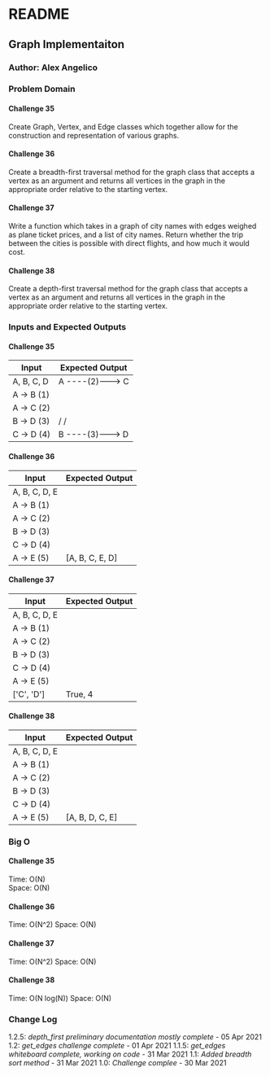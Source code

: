 # README

## Graph Implementaiton

### Author: Alex Angelico

### Problem Domain

#### Challenge 35

Create Graph, Vertex, and Edge classes which together allow for the construction and representation of various graphs.

#### Challenge 36

Create a breadth-first traversal method for the graph class that accepts a vertex as an argument and returns all vertices in the graph in the appropriate order relative to the starting vertex.

#### Challenge 37

Write a function which takes in a graph of city names with edges weighed as plane ticket prices, and a list of city names. Return whether the trip between the cities is possible with direct flights, and how much it would cost.

#### Challenge 38

Create a depth-first traversal method for the graph class that accepts a vertex as an argument and returns all vertices in the graph in the appropriate order relative to the starting vertex.

### Inputs and Expected Outputs

#### Challenge 35

Input | Expected Output
----- | ---------------
A, B, C, D | A ----(2)---> C
A -> B (1) | |             |
A -> C (2) | | (1)     (4) |
B -> D (3) | \/           \/
C -> D (4) | B ----(3)---> D

#### Challenge 36

Input | Expected Output
----- | ---------------
A, B, C, D, E |
A -> B (1)    |
A -> C (2)    |
B -> D (3)    |
C -> D (4)    |
A -> E (5)    | [A, B, C, E, D]

#### Challenge 37

Input | Expected Output
----- | ---------------
A, B, C, D, E |
A -> B (1)    |
A -> C (2)    |
B -> D (3)    |
C -> D (4)    |
A -> E (5)    |
['C', 'D']    | True, 4

#### Challenge 38

Input | Expected Output
----- | ---------------
A, B, C, D, E |
A -> B (1)    |
A -> C (2)    |
B -> D (3)    |
C -> D (4)    |
A -> E (5)    | [A, B, D, C, E]

### Big O

#### Challenge 35

Time: O(N)  
Space: O(N)

#### Challenge 36

Time: O(N^2)
Space: O(N)

#### Challenge 37

Time: O(N^2)
Space: O(N)

#### Challenge 38

Time: O(N log(N))
Space: O(N)

### Change Log

1.2.5: *depth_first preliminary documentation mostly complete* - 05 Apr 2021
1.2: *get_edges challenge complete* - 01 Apr 2021
1.1.5: *get_edges whiteboard complete, working on code* - 31 Mar 2021
1.1: *Added breadth sort method* - 31 Mar 2021
1.0: *Challenge complee* - 30 Mar 2021
